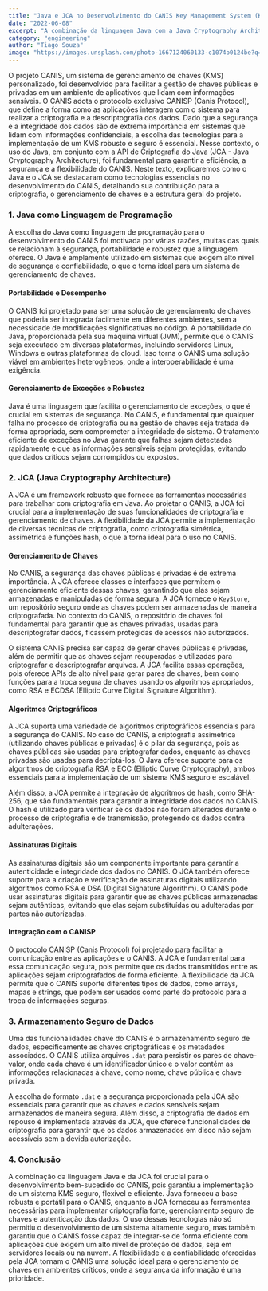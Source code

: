 ```yaml
---
title: "Java e JCA no Desenvolvimento do CANIS Key Management System (KMS): Uma Perspectiva Técnica"
date: "2022-06-08"
excerpt: "A combinação da linguagem Java com a Java Cryptography Architecture (JCA) foi essencial para o desenvolvimento de um sistema robusto e seguro de gerenciamento de chaves. A JCA proporcionou as ferramentas necessárias para implementar criptografia forte, gerenciamento seguro de chaves e autenticação dos dados, assegurando a integridade e confidencialidade das informações sensíveis."
category: "engineering"
author: "Tiago Souza"
image: "https://images.unsplash.com/photo-1667124060133-c1074b0124be?q=80&w=2070&auto=format&fit=crop&ixlib=rb-4.0.3&ixid=M3wxMjA3fDB8MHxwaG90by1wYWdlfHx8fGVufDB8fHx8fA%3D%3D"
---
```


O projeto CANIS, um sistema de gerenciamento de chaves (KMS) personalizado, foi desenvolvido para facilitar a gestão de chaves públicas e privadas em um ambiente de aplicativos que lidam com informações sensíveis. O CANIS adota o protocolo exclusivo CANISP (Canis Protocol), que define a forma como as aplicações interagem com o sistema para realizar a criptografia e a descriptografia dos dados. Dado que a segurança e a integridade dos dados são de extrema importância em sistemas que lidam com informações confidenciais, a escolha das tecnologias para a implementação de um KMS robusto e seguro é essencial. Nesse contexto, o uso do Java, em conjunto com a API de Criptografia do Java (JCA - Java Cryptography Architecture), foi fundamental para garantir a eficiência, a segurança e a flexibilidade do CANIS. Neste texto, explicaremos como o Java e o JCA se destacaram como tecnologias essenciais no desenvolvimento do CANIS, detalhando sua contribuição para a criptografia, o gerenciamento de chaves e a estrutura geral do projeto.

### **1. Java como Linguagem de Programação**

A escolha do Java como linguagem de programação para o desenvolvimento do CANIS foi motivada por várias razões, muitas das quais se relacionam à segurança, portabilidade e robustez que a linguagem oferece. O Java é amplamente utilizado em sistemas que exigem alto nível de segurança e confiabilidade, o que o torna ideal para um sistema de gerenciamento de chaves.

#### **Portabilidade e Desempenho**
O CANIS foi projetado para ser uma solução de gerenciamento de chaves que poderia ser integrada facilmente em diferentes ambientes, sem a necessidade de modificações significativas no código. A portabilidade do Java, proporcionada pela sua máquina virtual (JVM), permite que o CANIS seja executado em diversas plataformas, incluindo servidores Linux, Windows e outras plataformas de cloud. Isso torna o CANIS uma solução viável em ambientes heterogêneos, onde a interoperabilidade é uma exigência.

#### **Gerenciamento de Exceções e Robustez**
Java é uma linguagem que facilita o gerenciamento de exceções, o que é crucial em sistemas de segurança. No CANIS, é fundamental que qualquer falha no processo de criptografia ou na gestão de chaves seja tratada de forma apropriada, sem comprometer a integridade do sistema. O tratamento eficiente de exceções no Java garante que falhas sejam detectadas rapidamente e que as informações sensíveis sejam protegidas, evitando que dados críticos sejam corrompidos ou expostos.

### **2. JCA (Java Cryptography Architecture)**

A JCA é um framework robusto que fornece as ferramentas necessárias para trabalhar com criptografia em Java. Ao projetar o CANIS, a JCA foi crucial para a implementação de suas funcionalidades de criptografia e gerenciamento de chaves. A flexibilidade da JCA permite a implementação de diversas técnicas de criptografia, como criptografia simétrica, assimétrica e funções hash, o que a torna ideal para o uso no CANIS.

#### **Gerenciamento de Chaves**
No CANIS, a segurança das chaves públicas e privadas é de extrema importância. A JCA oferece classes e interfaces que permitem o gerenciamento eficiente dessas chaves, garantindo que elas sejam armazenadas e manipuladas de forma segura. A JCA fornece o `KeyStore`, um repositório seguro onde as chaves podem ser armazenadas de maneira criptografada. No contexto do CANIS, o repositório de chaves foi fundamental para garantir que as chaves privadas, usadas para descriptografar dados, ficassem protegidas de acessos não autorizados.

O sistema CANIS precisa ser capaz de gerar chaves públicas e privadas, além de permitir que as chaves sejam recuperadas e utilizadas para criptografar e descriptografar arquivos. A JCA facilita essas operações, pois oferece APIs de alto nível para gerar pares de chaves, bem como funções para a troca segura de chaves usando os algoritmos apropriados, como RSA e ECDSA (Elliptic Curve Digital Signature Algorithm).

#### **Algoritmos Criptográficos**
A JCA suporta uma variedade de algoritmos criptográficos essenciais para a segurança do CANIS. No caso do CANIS, a criptografia assimétrica (utilizando chaves públicas e privadas) é o pilar da segurança, pois as chaves públicas são usadas para criptografar dados, enquanto as chaves privadas são usadas para decriptá-los. O Java oferece suporte para os algoritmos de criptografia RSA e ECC (Elliptic Curve Cryptography), ambos essenciais para a implementação de um sistema KMS seguro e escalável.

Além disso, a JCA permite a integração de algoritmos de hash, como SHA-256, que são fundamentais para garantir a integridade dos dados no CANIS. O hash é utilizado para verificar se os dados não foram alterados durante o processo de criptografia e de transmissão, protegendo os dados contra adulterações.

#### **Assinaturas Digitais**
As assinaturas digitais são um componente importante para garantir a autenticidade e integridade dos dados no CANIS. O JCA também oferece suporte para a criação e verificação de assinaturas digitais utilizando algoritmos como RSA e DSA (Digital Signature Algorithm). O CANIS pode usar assinaturas digitais para garantir que as chaves públicas armazenadas sejam autênticas, evitando que elas sejam substituídas ou adulteradas por partes não autorizadas.

#### **Integração com o CANISP**
O protocolo CANISP (Canis Protocol) foi projetado para facilitar a comunicação entre as aplicações e o CANIS. A JCA é fundamental para essa comunicação segura, pois permite que os dados transmitidos entre as aplicações sejam criptografados de forma eficiente. A flexibilidade da JCA permite que o CANIS suporte diferentes tipos de dados, como arrays, mapas e strings, que podem ser usados como parte do protocolo para a troca de informações seguras.

### **3. Armazenamento Seguro de Dados**

Uma das funcionalidades chave do CANIS é o armazenamento seguro de dados, especificamente as chaves criptográficas e os metadados associados. O CANIS utiliza arquivos `.dat` para persistir os pares de chave-valor, onde cada chave é um identificador único e o valor contém as informações relacionadas à chave, como nome, chave pública e chave privada.

A escolha do formato `.dat` e a segurança proporcionada pela JCA são essenciais para garantir que as chaves e dados sensíveis sejam armazenados de maneira segura. Além disso, a criptografia de dados em repouso é implementada através da JCA, que oferece funcionalidades de criptografia para garantir que os dados armazenados em disco não sejam acessíveis sem a devida autorização.

### **4. Conclusão**

A combinação da linguagem Java e da JCA foi crucial para o desenvolvimento bem-sucedido do CANIS, pois garantiu a implementação de um sistema KMS seguro, flexível e eficiente. Java forneceu a base robusta e portátil para o CANIS, enquanto a JCA forneceu as ferramentas necessárias para implementar criptografia forte, gerenciamento seguro de chaves e autenticação dos dados. O uso dessas tecnologias não só permitiu o desenvolvimento de um sistema altamente seguro, mas também garantiu que o CANIS fosse capaz de integrar-se de forma eficiente com aplicações que exigem um alto nível de proteção de dados, seja em servidores locais ou na nuvem. A flexibilidade e a confiabilidade oferecidas pela JCA tornam o CANIS uma solução ideal para o gerenciamento de chaves em ambientes críticos, onde a segurança da informação é uma prioridade.